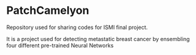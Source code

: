 # PatchCamelyon

Repository used for sharing codes for ISMI final project.

It is a project used for detecting metastatic breast cancer by ensembling four different pre-trained Neural Networks

